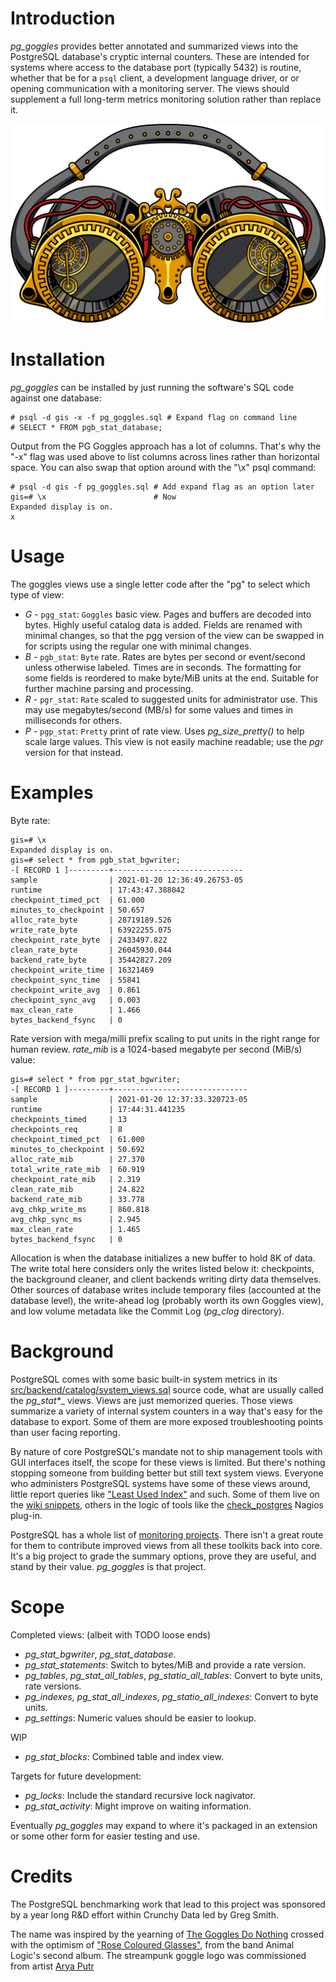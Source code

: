 # Introduction

_pg\_goggles_ provides better annotated and summarized views into the PostgreSQL database's cryptic internal counters.  These are intended for systems where access to the database port (typically 5432) is routine, whether that be for a ``psql`` client, a development language driver, or or opening communication with a monitoring server.  The views should supplement a full long-term metrics monitoring solution rather than replace it.

![](logo.png)

# Installation

_pg\_goggles_ can be installed by just running the software's SQL code against one database:

    # psql -d gis -x -f pg_goggles.sql # Expand flag on command line
    # SELECT * FROM pgb_stat_database;

Output from the PG Goggles approach has a lot of columns.  That's why the "-x" flag was used above to list columns across lines rather than horizontal space.  You can also swap that option around with the "\x" psql command:

    # psql -d gis -f pg_goggles.sql # Add expand flag as an option later
    gis=# \x                        # Now
    Expanded display is on.
    x
# Usage

The goggles views use a single letter code after the "pg" to select which type of view:

* *G* - `pgg_stat`:  `Goggles` basic view.  Pages and buffers are decoded into bytes.  Highly useful catalog data is added.  Fields are renamed with minimal changes, so that the pgg version of the view can be swapped in for scripts using the regular one with minimal changes.
* *B* - `pgb_stat`:  `Byte` rate.  Rates are bytes per second or event/second unless otherwise labeled.  Times are in seconds.  The formatting for some fields is reordered to make byte/MiB units at the end.  Suitable for further machine parsing and processing.
* *R* - `pgr_stat`:  `Rate` scaled to suggested units for administrator use.  This may use megabytes/second (MB/s) for some values and times in milliseconds for others.
* *P* - `pgp_stat`:  `Pretty` print of rate view.  Uses _pg\_size\_pretty()_ to help scale large values.  This view is not easily machine readable; use the _pgr_ version for that instead.

# Examples

Byte rate:

    gis=# \x
    Expanded display is on.
    gis=# select * from pgb_stat_bgwriter;
    -[ RECORD 1 ]---------+-----------------------------
    sample                | 2021-01-20 12:36:49.26753-05
    runtime               | 17:43:47.388042
    checkpoint_timed_pct  | 61.000
    minutes_to_checkpoint | 50.657
    alloc_rate_byte       | 28719189.526
    write_rate_byte       | 63922255.075
    checkpoint_rate_byte  | 2433497.822
    clean_rate_byte       | 26045930.044
    backend_rate_byte     | 35442827.209
    checkpoint_write_time | 16321469
    checkpoint_sync_time  | 55841
    checkpoint_write_avg  | 0.861
    checkpoint_sync_avg   | 0.003
    max_clean_rate        | 1.466
    bytes_backend_fsync   | 0

Rate version with mega/milli prefix scaling to put units in the right range for human review.  _rate\_mib_ is a 1024-based megabyte per second (MiB/s) value:

    gis=# select * from pgr_stat_bgwriter;
    -[ RECORD 1 ]---------+------------------------------
    sample                | 2021-01-20 12:37:33.320723-05
    runtime               | 17:44:31.441235
    checkpoints_timed     | 13
    checkpoints_req       | 8
    checkpoint_timed_pct  | 61.000
    minutes_to_checkpoint | 50.692
    alloc_rate_mib        | 27.370
    total_write_rate_mib  | 60.919
    checkpoint_rate_mib   | 2.319
    clean_rate_mib        | 24.822
    backend_rate_mib      | 33.778
    avg_chkp_write_ms     | 860.818
    avg_chkp_sync_ms      | 2.945
    max_clean_rate        | 1.465
    bytes_backend_fsync   | 0

Allocation is when the database initializes a new buffer to hold 8K of data.   The write total here considers only the writes listed below it:  checkpoints, the background cleaner, and client backends writing dirty data themselves.  Other sources of database writes include temporary files (accounted at the database level), the write-ahead log (probably worth its own Goggles view), and low volume metadata like the Commit Log (_pg\_clog_ directory).

# Background

PostgreSQL comes with some basic built-in system metrics in its [src/backend/catalog/system_views.sql](https://github.com/postgres/postgres/blob/master/src/backend/catalog/system_views.sql) source code, what are usually called the _pg_stat*__ views.  Views are just memorized queries.  Those views summarize a variety of internal system counters in a way that's easy for the database to export.  Some of them are more exposed troubleshooting points than user facing reporting.  

By nature of core PostgreSQL's mandate not to ship management tools with GUI interfaces itself, the scope for these views is limited.  But there's nothing stopping someone from building better but still text system views.  Everyone who administers PostgreSQL systems have some of these views around, little report queries like ["Least Used Index"](https://wiki.postgresql.org/wiki/Index_Maintenance) and such.  Some of them live on the [wiki snippets](https://wiki.postgresql.org/wiki/Category:Snippets), others in the logic of tools like the [check_postgres](https://bucardo.org/check_postgres/) Nagios plug-in.

PostgreSQL has a whole list of [monitoring projects](https://wiki.postgresql.org/wiki/Monitoring).  There isn't a great route for them to contribute improved views from all these toolkits back into core.  It's a big project to grade the summary options, prove they are useful, and stand by their value.  _pg\_goggles_ is that project.

# Scope

Completed views:  (albeit with TODO loose ends)

* _pg\_stat\_bgwriter_, _pg\_stat\_database_.
* _pg\_stat\_statements_:   Switch to bytes/MiB and provide a rate version.
* _pg\_tables_, _pg\_stat\_all\_tables_, _pg\_statio\_all\_tables_:  Convert to byte units, rate versions.
* _pg\_indexes_, _pg\_stat\_all\_indexes_, _pg\_statio\_all\_indexes_:  Convert to byte units.
* _pg\_settings_:  Numeric values should be easier to lookup.

WIP
* _pg\_stat\_blocks_:  Combined table and index view.

Targets for future development:
* _pg\_locks_:  Include the standard recursive lock nagivator.
* _pg\_stat\_activity_:  Might improve on waiting information.

Eventually _pg\_goggles_ may expand to where it's packaged in an extension or some other form for easier testing and use.

# Credits

The PostgreSQL benchmarking work that lead to this project was sponsored by a year long R&D effort within Crunchy Data led by Greg Smith.

The name was inspired by the yearning of [The Goggles Do Nothing](https://knowyourmeme.com/memes/the-goggles-do-nothing) crossed with the optimism of ["Rose Coloured Glasses"](https://www.youtube.com/watch?v=Gp8knr8Ho-4), from the band Animal Logic's second album.  The streampunk goggle logo was commissioned from artist [Arya Putr](https://www.fiverr.com/aryaardana)
